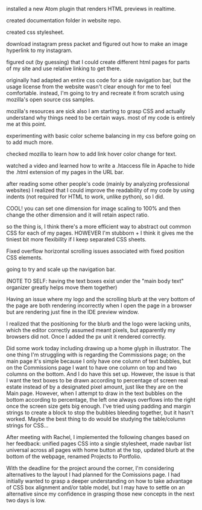 installed a new Atom plugin that renders HTML previews in realtime.

created documentation folder in website repo.

created css stylesheet.

download instagram press packet and figured out how to make an image hyperlink to my instagram.

figured out (by guessing) that I could create different html pages for parts of my site and use relative linking to get there.

originally had adapted an entire css code for a side navigation bar, but the usage license from the website wasn't clear enough for me to feel comfortable. instead, I'm going to try and recreate it from scratch using mozilla's open source css samples.

mozilla's resources are sick also I am starting to grasp CSS and actually understand why things need to be certain ways. most of my code is entirely me at this point.

experimenting with basic color scheme balancing in my css before going on to add much more.

checked mozilla to learn how to add link hover color change for text.

watched a video and learned how to write a .htaccess file in Apache to hide the .html extension of my pages in the URL bar.

after reading some other people's code (mainly by analyzing professional websites) I realized that I could improve the readability of my code by using indents (not required for HTML to work, unlike python), so I did.

COOL! you can set one dimension for image scaling to 100% and then change the other dimension and it will retain aspect ratio.

so the thing is, I think there's a more efficient way to abstract out common CSS for each of my pages. HOWEVER I'm stubborn + I think it gives me the tiniest bit more flexibility if I keep separated CSS sheets.

Fixed overflow horizontal scrolling issues associated with fixed position CSS elements.

going to try and scale up the navigation bar.

(NOTE TO SELF: having the text boxes exist under the "main body text" organizer greatly helps move them together)

Having an issue where my logo and the scrolling blurb at the very bottom of the page are both rendering incorrectly when I open the page in a browser but are rendering just fine in the IDE preview window.

I realized that the positioning for the blurb and the logo were lacking units, which the editor correctly assumed meant pixels, but apparently my browsers did not. Once I added the px unit it rendered correctly.

Did some work today including drawing up a home glyph in illustrator. The one thing I'm struggling with is regarding the Commissions page; on the main page it's simple because I only have one column of text bubbles, but on the Commissions page I want to have one column on top and two columns on the bottom. And I do have this set up. However, the issue is that I want the text boxes to be drawn according to percentage of screen real estate instead of by a designated pixel amount, just like they are on the Main page. However, when I attempt to draw in the text bubbles on the bottom according to percentage, the left one always overflows into the right once the screen size gets big enough. I've tried using padding and margin strings to create a block to stop the bubbles bleeding together, but it hasn't worked. Maybe the best thing to do would be studying the table/column strings for CSS...

After meeting with Rachel, I implemented the following changes based on her feedback: unified pages CSS into a single stylesheet, made navbar list universal across all pages with home button at the top, updated blurb at the bottom of the webpage, renamed Projects to Portfolio.

With the deadline for the project around the corner, I'm considering alternatives to the layout I had planned for the Comissions page. I had initially wanted to grasp a deeper understanding on how to take advantage of CSS box alignment and/or table model, but I may have to settle on an alternative since my confidence in grasping those new concepts in the next two days is low.
